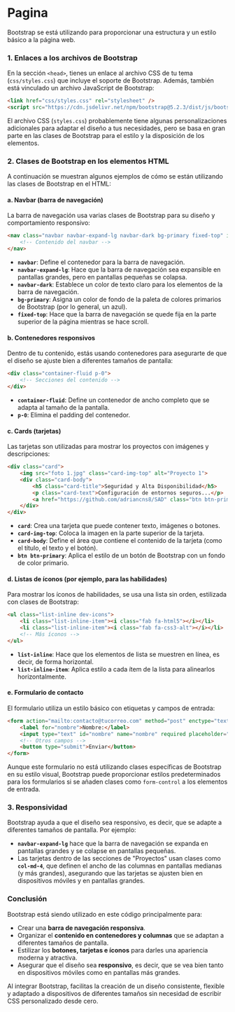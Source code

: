 # Pagina
Bootstrap se está utilizando para proporcionar una estructura y un estilo básico a la página web. 

### 1. **Enlaces a los archivos de Bootstrap**
En la sección `<head>`, tienes un enlace al archivo CSS de tu tema (`css/styles.css`) que incluye el soporte de Bootstrap. Además, también está vinculado un archivo JavaScript de Bootstrap:

```html
<link href="css/styles.css" rel="stylesheet" />
<script src="https://cdn.jsdelivr.net/npm/bootstrap@5.2.3/dist/js/bootstrap.bundle.min.js"></script>
```

El archivo CSS (`styles.css`) probablemente tiene algunas personalizaciones adicionales para adaptar el diseño a tus necesidades, pero se basa en gran parte en las clases de Bootstrap para el estilo y la disposición de los elementos.

### 2. **Clases de Bootstrap en los elementos HTML**
A continuación se muestran algunos ejemplos de cómo se están utilizando las clases de Bootstrap en el HTML:

#### a. **Navbar (barra de navegación)**
La barra de navegación usa varias clases de Bootstrap para su diseño y comportamiento responsivo:

```html
<nav class="navbar navbar-expand-lg navbar-dark bg-primary fixed-top" id="sideNav">
    <!-- Contenido del navbar -->
</nav>
```

- **`navbar`**: Define el contenedor para la barra de navegación.
- **`navbar-expand-lg`**: Hace que la barra de navegación sea expansible en pantallas grandes, pero en pantallas pequeñas se colapsa.
- **`navbar-dark`**: Establece un color de texto claro para los elementos de la barra de navegación.
- **`bg-primary`**: Asigna un color de fondo de la paleta de colores primarios de Bootstrap (por lo general, un azul).
- **`fixed-top`**: Hace que la barra de navegación se quede fija en la parte superior de la página mientras se hace scroll.

#### b. **Contenedores responsivos**
Dentro de tu contenido, estás usando contenedores para asegurarte de que el diseño se ajuste bien a diferentes tamaños de pantalla:

```html
<div class="container-fluid p-0">
    <!-- Secciones del contenido -->
</div>
```

- **`container-fluid`**: Define un contenedor de ancho completo que se adapta al tamaño de la pantalla.
- **`p-0`**: Elimina el padding del contenedor.

#### c. **Cards (tarjetas)**
Las tarjetas son utilizadas para mostrar los proyectos con imágenes y descripciones:

```html
<div class="card">
    <img src="foto 1.jpg" class="card-img-top" alt="Proyecto 1">
    <div class="card-body">
        <h5 class="card-title">Seguridad y Alta Disponibilidad</h5>
        <p class="card-text">Configuración de entornos seguros...</p>
        <a href="https://github.com/adriancns8/SAD" class="btn btn-primary">Ver proyecto</a>
    </div>
</div>
```

- **`card`**: Crea una tarjeta que puede contener texto, imágenes o botones.
- **`card-img-top`**: Coloca la imagen en la parte superior de la tarjeta.
- **`card-body`**: Define el área que contiene el contenido de la tarjeta (como el título, el texto y el botón).
- **`btn btn-primary`**: Aplica el estilo de un botón de Bootstrap con un fondo de color primario.

#### d. **Listas de íconos (por ejemplo, para las habilidades)**
Para mostrar los íconos de habilidades, se usa una lista sin orden, estilizada con clases de Bootstrap:

```html
<ul class="list-inline dev-icons">
    <li class="list-inline-item"><i class="fab fa-html5"></i></li>
    <li class="list-inline-item"><i class="fab fa-css3-alt"></i></li>
    <!-- Más íconos -->
</ul>
```

- **`list-inline`**: Hace que los elementos de lista se muestren en línea, es decir, de forma horizontal.
- **`list-inline-item`**: Aplica estilo a cada ítem de la lista para alinearlos horizontalmente.

#### e. **Formulario de contacto**
El formulario utiliza un estilo básico con etiquetas y campos de entrada:

```html
<form action="mailto:contacto@tucorreo.com" method="post" enctype="text/plain">
    <label for="nombre">Nombre:</label>
    <input type="text" id="nombre" name="nombre" required placeholder="Tu nombre completo">
    <!-- Otros campos -->
    <button type="submit">Enviar</button>
</form>
```

Aunque este formulario no está utilizando clases específicas de Bootstrap en su estilo visual, Bootstrap puede proporcionar estilos predeterminados para los formularios si se añaden clases como `form-control` a los elementos de entrada.

### 3. **Responsividad**
Bootstrap ayuda a que el diseño sea responsivo, es decir, que se adapte a diferentes tamaños de pantalla. Por ejemplo:

- **`navbar-expand-lg`** hace que la barra de navegación se expanda en pantallas grandes y se colapse en pantallas pequeñas.
- Las tarjetas dentro de las secciones de "Proyectos" usan clases como **`col-md-4`**, que definen el ancho de las columnas en pantallas medianas (y más grandes), asegurando que las tarjetas se ajusten bien en dispositivos móviles y en pantallas grandes.

### Conclusión
Bootstrap está siendo utilizado en este código principalmente para:

- Crear una **barra de navegación responsiva**.
- Organizar el **contenido en contenedores y columnas** que se adaptan a diferentes tamaños de pantalla.
- Estilizar los **botones, tarjetas e íconos** para darles una apariencia moderna y atractiva.
- Asegurar que el diseño sea **responsivo**, es decir, que se vea bien tanto en dispositivos móviles como en pantallas más grandes.

Al integrar Bootstrap, facilitas la creación de un diseño consistente, flexible y adaptado a dispositivos de diferentes tamaños sin necesidad de escribir CSS personalizado desde cero.
